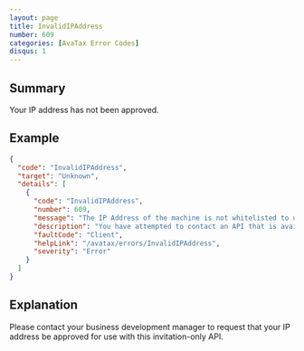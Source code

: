 ```yaml
---
layout: page
title: InvalidIPAddress
number: 609
categories: [AvaTax Error Codes]
disqus: 1
---
```


## Summary

Your IP address has not been approved.

## Example

```json
{
  "code": "InvalidIPAddress",
  "target": "Unknown",
  "details": [
    {
      "code": "InvalidIPAddress",
      "number": 609,
      "message": "The IP Address of the machine is not whitelisted to use this API.",
      "description": "You have attempted to contact an API that is available to specially invited partners and developers only.",
      "faultCode": "Client",
      "helpLink": "/avatax/errors/InvalidIPAddress",
      "severity": "Error"
    }
  ]
}
```

## Explanation

Please contact your business development manager to request that your IP address be approved for use with this invitation-only API.
